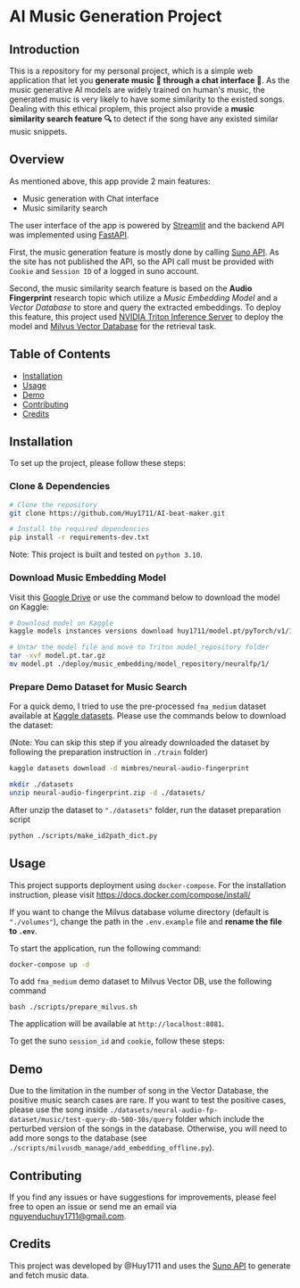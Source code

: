 # AI Music Generation Project

## Introduction
This is a repository for my personal project, which is a simple web application that let you **generate music 🎵 through a chat interface 💬**. As the music generative AI models are widely trained on human's music, the generated music is very likely to have some similarity to the existed songs. Dealing with this ethical proplem, this project also provide a **music similarity search feature 🔍** to detect if the song have any existed similar music snippets.

## Overview

As mentioned above, this app provide 2 main features:
- Music generation with Chat interface
- Music similarity search

The user interface of the app is powered by [Streamlit](https://streamlit.io/) and the backend API was implemented using [FastAPI](https://fastapi.tiangolo.com/).

First, the music generation feature is mostly done by calling [Suno API](https://suno.com/). As the site has not published the API, so the API call must be provided with `Cookie` and `Session ID` of a logged in suno account.

Second, the music similarity search feature is based on the **Audio Fingerprint** research topic which utilize a *Music Embedding Model* and a *Vector Database* to store and query the extracted embeddings. To deploy this feature, this project used [NVIDIA Triton Inference Server](https://developer.nvidia.com/triton-inference-server) to deploy the model and [Milvus Vector Database](https://milvus.io/) for the retrieval task.

## Table of Contents
- [Installation](#installation)
- [Usage](#usage)
- [Demo](#demo)
- [Contributing](#contributing)
- [Credits](#credits)

## Installation
To set up the project, please follow these steps:

### Clone & Dependencies

```bash
# Clone the repository
git clone https://github.com/Huy1711/AI-beat-maker.git

# Install the required dependencies
pip install -r requirements-dev.txt
```
Note: This project is built and tested on `python 3.10`.

### Download Music Embedding Model

Visit this [Google Drive](https://drive.google.com/file/d/1DPwgDD0xxQsIY4ru2QaH1wpngxG3VvJY/view?usp=sharing) or use the command below to download the model on Kaggle:

```bash
# Download model on Kaggle
kaggle models instances versions download huy1711/model.pt/pyTorch/v1/1

# Untar the model file and move to Triton model_repository folder
tar -xvf model.pt.tar.gz
mv model.pt ./deploy/music_embedding/model_repository/neuralfp/1/
```

### Prepare Demo Dataset for Music Search

For a quick demo, I tried to use the pre-processed `fma_medium` dataset available at [Kaggle datasets](https://www.kaggle.com/datasets/mimbres/neural-audio-fingerprint). Please use the commands below to download the dataset:

(Note: You can skip this step if you already downloaded the dataset by following the preparation instruction in `./train` folder)
```bash
kaggle datasets download -d mimbres/neural-audio-fingerprint

mkdir ./datasets
unzip neural-audio-fingerprint.zip -d ./datasets/
```

After unzip the dataset to `"./datasets"` folder, run the dataset preparation script

```bash
python ./scripts/make_id2path_dict.py
```

## Usage
This project supports deployment using `docker-compose`.
For the installation instruction, please visit https://docs.docker.com/compose/install/

If you want to change the Milvus database volume directory (default is `"./volumes"`), change the path in the `.env.example` file and **rename the file to `.env`**.

To start the application, run the following command:

```bash
docker-compose up -d
```

To add `fma_medium` demo dataset to Milvus Vector DB, use the following command
```
bash ./scripts/prepare_milvus.sh
```

The application will be available at `http://localhost:8081`.

To get the suno `session_id` and `cookie`, follow these steps:

## Demo

Due to the limitation in the number of song in the Vector Database, the positive music search cases are rare. If you want to test the positive cases, please use the song inside `./datasets/neural-audio-fp-dataset/music/test-query-db-500-30s/query` folder which include the perturbed version of the songs in the database. Otherwise, you will need to add more songs to the database (see ``./scripts/milvusdb_manage/add_embedding_offline.py``).

## Contributing
If you find any issues or have suggestions for improvements, please feel free to open an issue or send me an email via nguyenduchuy1711@gmail.com.

## Credits
This project was developed by @Huy1711 and uses the [Suno API](https://suno.com/) to generate and fetch music data.
